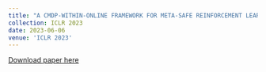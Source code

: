 ```yaml
---
title: "A CMDP-WITHIN-ONLINE FRAMEWORK FOR META-SAFE REINFORCEMENT LEARNING"
collection: ICLR 2023
date: 2023-06-06
venue: 'ICLR 2023'
---
```


[Download paper here](https://openreview.net/pdf?id=mbxz9Cjehr)
